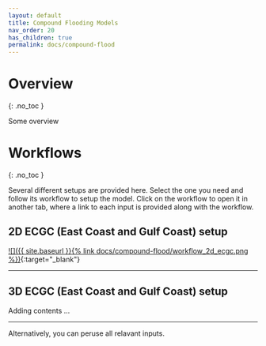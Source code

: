 ```yaml
---
layout: default
title: Compound Flooding Models
nav_order: 20
has_children: true
permalink: docs/compound-flood
---
```


# Overview
{: .no_toc }

Some overview

# Workflows
{: .no_toc }

Several different setups are provided here.
Select the one you need and follow its workflow to setup the model.
Click on the workflow to open it in another tab, where a link to each input is provided along with the workflow.

## 2D ECGC (East Coast and Gulf Coast) setup
[![]({{ site.baseurl }}{% link docs/compound-flood/workflow_2d_ecgc.png %})](http://ccrm.vims.edu/yinglong/feiye/Workshop_20190701/TEMP/Doc/ECGC2D.html){:target="_blank"}

---

## 3D ECGC (East Coast and Gulf Coast) setup
Adding contents ...

---

Alternatively, you can peruse all relavant inputs.

